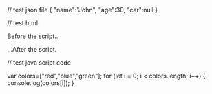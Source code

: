 // test json file 
{
    "name":"John",
    "age":30,
    "car":null
}


// test html 

<!DOCTYPE HTML>
<html>

<body>

  <p>Before the script...</p>

  <script>
    alert( 'Hello, world!' );
  </script>

  <p>...After the script.</p>

</body>

</html>

// test java script code 

var colors=["red","blue","green"];
for (let i = 0; i < colors.length; i++) { 
  console.log(colors[i]);
}
